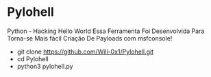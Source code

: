 # Pylohell
Python - Hacking
Hello World Essa Ferramenta Foi Desenvolvida Para Torna-se Mais fácil Criação De Payloads com msfconsole!

  - git clone https://github.com/Will-0x1/Pylohell.git
  - cd Pylohell
  - python3  pylohell.py
